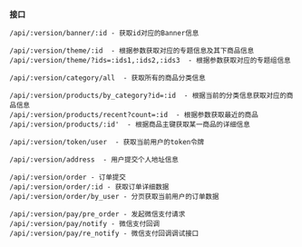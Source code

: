 **接口**<br>

`/api/:version/banner/:id - 获取id对应的Banner信息`<br>

`/api/:version/theme/:id  - 根据参数获取对应的专题信息及其下商品信息`<br>
`/api/:version/theme/?ids=:ids1,:ids2,:ids3  - 根据参数获取对应的专题组信息`<br>

`/api/:version/category/all  - 获取所有的商品分类信息`<br>

`/api/:version/products/by_category?id=:id  - 根据当前的分类信息获取对应的商品信息`<br>
`/api/:version/products/recent?count=:id  - 根据参数获取最近的商品`<br>
`/api/:version/products/:id'  - 根据商品主键获取某一商品的详细信息`<br>

`/api/:version/token/user  - 获取当前用户的token令牌`<br>

`/api/:version/address  - 用户提交个人地址信息`<br>

`/api/:version/order - 订单提交`<br>
`/api/:version/order/:id - 获取订单详细数据`<br>
`/api/:version/order/by_user - 分页获取当前用户的订单数据`<br>


`/api/:version/pay/pre_order - 发起微信支付请求`<br>
`/api/:version/pay/notify - 微信支付回调`<br>
`/api/:version/pay/re_notify - 微信支付回调调试接口`<br>
